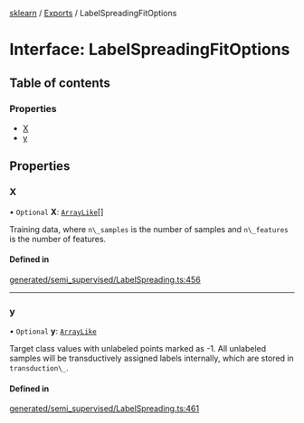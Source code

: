 [sklearn](../readme.md) / [Exports](../modules.md) / LabelSpreadingFitOptions

# Interface: LabelSpreadingFitOptions

## Table of contents

### Properties

- [X](LabelSpreadingFitOptions.md#x)
- [y](LabelSpreadingFitOptions.md#y)

## Properties

### X

• `Optional` **X**: [`ArrayLike`](../modules.md#arraylike)[]

Training data, where `n\_samples` is the number of samples and `n\_features` is the number of features.

#### Defined in

[generated/semi_supervised/LabelSpreading.ts:456](https://github.com/transitive-bullshit/scikit-learn-ts/blob/367336a/packages/sklearn/src/generated/semi_supervised/LabelSpreading.ts#L456)

___

### y

• `Optional` **y**: [`ArrayLike`](../modules.md#arraylike)

Target class values with unlabeled points marked as -1. All unlabeled samples will be transductively assigned labels internally, which are stored in `transduction\_`.

#### Defined in

[generated/semi_supervised/LabelSpreading.ts:461](https://github.com/transitive-bullshit/scikit-learn-ts/blob/367336a/packages/sklearn/src/generated/semi_supervised/LabelSpreading.ts#L461)
